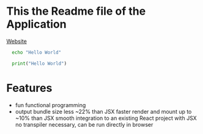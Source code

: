 # This the Readme file of the Application

[Website](https://github.com/Blogtech1)

```bash
  echo "Hello World"
```

```python
  print("Hello World")
```

# Features
- fun functional programming
- output bundle size less ~22% than JSX
faster render and mount up to ~10% than JSX
smooth integration to an existing React project with JSX
no transpiler necessary, can be run directly in browser

